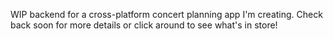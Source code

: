 WIP backend for a cross-platform concert planning  app I'm creating. Check back soon for more details or click around to see what's in store!
